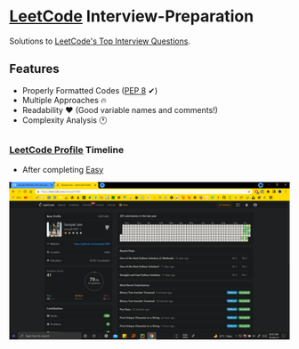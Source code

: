 # [LeetCode](https://leetcode.com/) Interview-Preparation

Solutions to [LeetCode's Top Interview Questions](https://leetcode.com/problemset/all/?listId=wpwgkgt&sorting=W3sic29ydE9yZGVyIjoiREVTQ0VORElORyIsIm9yZGVyQnkiOiJBQ19SQVRFIn1d).

## Features

- Properly Formatted Codes ([PEP 8](https://www.python.org/dev/peps/pep-0008/) ✔)
- Multiple Approaches 🔥
- Readability ❤ (Good variable names and comments!)
- Complexity Analysis 🕐

## 

### [LeetCode Profile](https://leetcode.com/samyak1409/) Timeline

- After completing [Easy](https://leetcode.com/problemset/all/?listId=wpwgkgt&difficulty=EASY&sorting=W3sic29ydE9yZGVyIjoiREVTQ0VORElORyIsIm9yZGVyQnkiOiJBQ19SQVRFIn1d)

<img src="AfterEasy.png">
